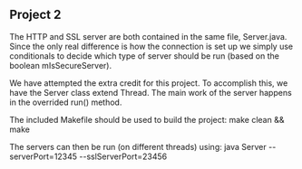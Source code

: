 Project 2
----------
The HTTP and SSL server are both contained in the same file, Server.java.  Since the only real difference is how the connection is set up
we simply use conditionals to decide which type of server should be run (based on the boolean mIsSecureServer). 

We have attempted the extra credit for this project.  To accomplish this, we have the Server class extend Thread.  The main work of the 
server happens in the overrided run() method.  

The included Makefile should be used to build the project:  make clean && make

The servers can then be run (on different threads) using: java Server --serverPort=12345 --sslServerPort=23456
